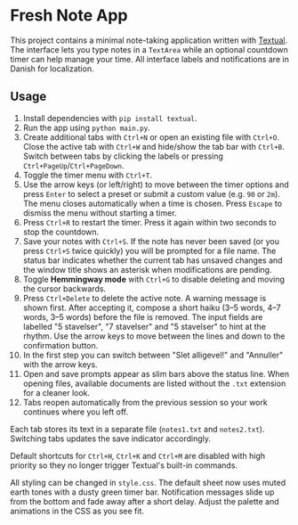 # Fresh Note App

This project contains a minimal note-taking application written with [Textual](https://textual.textualize.io/). The interface lets you type notes in a `TextArea` while an optional countdown timer can help manage your time.
All interface labels and notifications are in Danish for localization.

## Usage

1. Install dependencies with `pip install textual`.
2. Run the app using `python main.py`.
3. Create additional tabs with `Ctrl+N` or open an existing file with `Ctrl+O`.
   Close the active tab with `Ctrl+W` and hide/show the tab bar with `Ctrl+B`.
   Switch between tabs by clicking the labels or pressing `Ctrl+PageUp`/`Ctrl+PageDown`.
4. Toggle the timer menu with `Ctrl+T`.
5. Use the arrow keys (or left/right) to move between the timer options and
   press `Enter` to select a preset or submit a custom value (e.g. `90` or `2m`).
   The menu closes automatically when a time is chosen. Press `Escape` to
   dismiss the menu without starting a timer.
6. Press `Ctrl+R` to restart the timer. Press it again within two seconds to stop the countdown.
7. Save your notes with `Ctrl+S`. If the note has never been saved (or you press
   `Ctrl+S` twice quickly) you will be prompted for a file name. The status bar
   indicates whether the current tab has unsaved changes and the window title
   shows an asterisk when modifications are pending.
8. Toggle **Hemmingway mode** with `Ctrl+G` to disable deleting and moving the cursor backwards.
9. Press `Ctrl+Delete` to delete the active note. A warning message is shown
  first. After accepting it, compose a short haiku (3–5 words, 4–7 words,
  3–5 words) before the file is removed. The input fields are labelled
  "5 stavelser", "7 stavelser" and "5 stavelser" to hint at the rhythm.
  Use the arrow keys to move between the lines and down to the confirmation
  button.
10. In the first step you can switch between "Slet alligevel!" and "Annuller"
    with the arrow keys.
11. Open and save prompts appear as slim bars above the status line. When opening files, available documents are listed without the `.txt` extension for a cleaner look.
12. Tabs reopen automatically from the previous session so your work continues where you left off.

Each tab stores its text in a separate file (`notes1.txt` and `notes2.txt`). Switching tabs updates the save indicator accordingly.

Default shortcuts for `Ctrl+H`, `Ctrl+K` and `Ctrl+M` are disabled with high priority so they no longer trigger Textual's built-in commands.

All styling can be changed in `style.css`. The default sheet now uses muted
earth tones with a dusty green timer bar. Notification messages slide up from the
bottom and fade away after a short delay. Adjust the palette and animations in
the CSS as you see fit.
